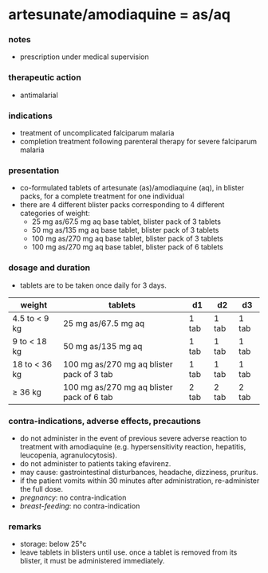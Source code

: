 # artesunate/amodiaquine = as/aq

### notes
+ prescription under medical supervision

### therapeutic action
+ antimalarial

### indications
+ treatment of uncomplicated falciparum malaria
+ completion treatment following parenteral therapy for severe falciparum malaria

### presentation
+ co-formulated tablets of artesunate (as)/amodiaquine (aq), in blister packs, for a complete treatment for one individual
+ there are 4 different blister packs corresponding to 4 different categories of weight:
    - 25 mg as/67.5 mg aq base tablet, blister pack of 3 tablets
    - 50 mg as/135 mg aq base tablet, blister pack of 3 tablets
    - 100 mg as/270 mg aq base tablet, blister pack of 3 tablets
    - 100 mg as/270 mg aq base tablet, blister pack of 6 tablets

### dosage and duration
+ tablets are to be taken once daily for 3 days.

| weight        | tablets                                   | d1    | d2    | d3    |
|---------------|-------------------------------------------|-------|-------|-------|
| 4.5 to < 9 kg | 25 mg as/67.5 mg aq                       | 1 tab | 1 tab | 1 tab |
| 9 to < 18 kg  | 50 mg as/135 mg aq                        | 1 tab | 1 tab | 1 tab |
| 18 to < 36 kg | 100 mg as/270 mg aq blister pack of 3 tab | 1 tab | 1 tab | 1 tab |
| ≥ 36 kg       | 100 mg as/270 mg aq blister pack of 6 tab | 2 tab | 2 tab | 2 tab |

### contra-indications, adverse effects, precautions
+ do not administer in the event of previous severe adverse reaction to treatment with amodiaquine (e.g. hypersensitivity reaction, hepatitis, leucopenia, agranulocytosis).
+ do not administer to patients taking efavirenz.
+ may cause: gastrointestinal disturbances, headache, dizziness, pruritus.
+ if the patient vomits within 30 minutes after administration, re-administer the full dose.
+ *pregnancy*: no contra-indication
+ *breast-feeding*: no contra-indication

### remarks
+ storage: below 25°c
+ leave tablets in blisters until use. once a tablet is removed from its blister, it must be administered immediately.